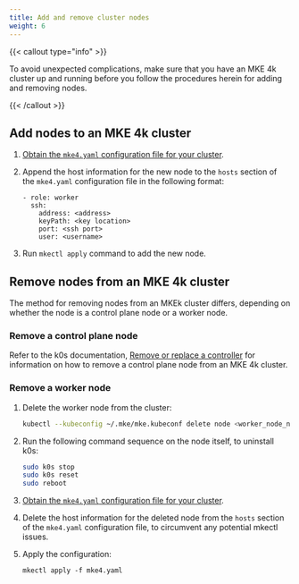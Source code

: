 ```yaml
---
title: Add and remove cluster nodes
weight: 6
---
```


{{< callout type="info" >}}

To avoid unexpected complications, make sure that you have an MKE 4k cluster
up and running before you follow the procedures herein for adding and
removing nodes.

{{< /callout >}}

## Add nodes to an MKE 4k cluster

1. [Obtain the `mke4.yaml` configuration file for your cluster](../get-current-mke-config).

2. Append the host information for the new node to the `hosts` section of the
   `mke4.yaml` configuration file in the following format:

   ```
   - role: worker
     ssh:
       address: <address>
       keyPath: <key location>
       port: <ssh port>
       user: <username>
   ```

3. Run `mkectl apply` command to add the new node.

## Remove nodes from an MKE 4k cluster

The method for removing nodes from an MKEk cluster differs, depending on whether
the node is a control plane node or a worker node.

### Remove a control plane node

Refer to the k0s documentation, [Remove or replace a
controller](https://docs.k0sproject.io/stable/remove_controller/) for
information on how to remove a control plane node from an MKE 4k cluster.

### Remove a worker node

1. Delete the worker node from the cluster:

   ```bash
   kubectl --kubeconfig ~/.mke/mke.kubeconf delete node <worker_node_name>
   ```

2. Run the following command sequence on the node itself, to uninstall
   k0s:

   ```bash
   sudo k0s stop
   sudo k0s reset
   sudo reboot
   ```

3. [Obtain the `mke4.yaml` configuration file for your cluster](../get-current-mke-config).

4. Delete the host information for the deleted node from the `hosts` section
   of the `mke4.yaml` configuration file, to circumvent any potential mkectl issues.

5. Apply the configuration:

   ```
   mkectl apply -f mke4.yaml
   ```
